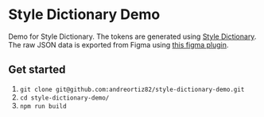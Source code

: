 # Style Dictionary Demo

Demo for Style Dictionary. The tokens are generated using [Style Dictionary](https://amzn.github.io/style-dictionary/#/). The raw JSON data is exported from Figma using [this figma plugin](https://www.figma.com/community/plugin/1256972111705530093). 

## Get started

1. `git clone git@github.com:andreortiz82/style-dictionary-demo.git`
2. `cd style-dictionary-demo/`
3. `npm run build`
